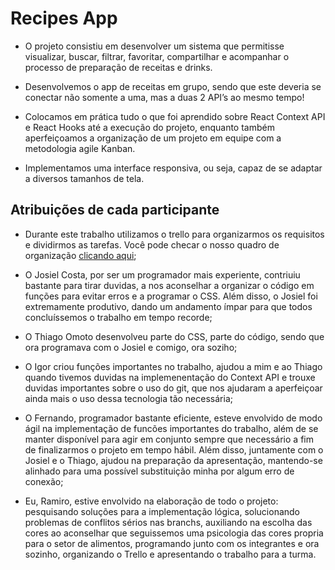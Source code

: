 # Recipes App

- O projeto consistiu em desenvolver um sistema que permitisse visualizar, buscar, filtrar, favoritar, compartilhar e acompanhar o processo de preparação de receitas e drinks.

- Desenvolvemos o app de receitas em grupo, sendo que este deveria se conectar não somente a uma, mas a duas 2 API’s ao mesmo tempo!

- Colocamos em prática tudo o que foi aprendido sobre React Context API e React Hooks até a execução do projeto, enquanto também aperfeiçoamos a organização de um projeto em equipe com a metodologia agile Kanban.

- Implementamos uma interface responsiva, ou seja, capaz de se adaptar a diversos tamanhos de tela.

## Atribuições de cada participante
- Durante este trabalho utilizamos o trello para organizarmos os requisitos e dividirmos as tarefas. Você pode checar o nosso quadro de organização <a href="https://trello.com/b/KHor1XS7/recippes-app-12b-complete" target="_blank">clicando aqui</a>;

- O Josiel Costa, por ser um programador mais experiente, contriuiu bastante para tirar duvidas, a nos aconselhar a organizar o código em funções para evitar erros e a programar o CSS. Além disso, o Josiel foi extremamente produtivo, dando um andamento ímpar para que todos concluíssemos o trabalho em tempo recorde;

- O Thiago Omoto desenvolveu parte do CSS, parte do código, sendo que ora programava com o Josiel e comigo, ora soziho;

- O Igor criou funções importantes no trabalho, ajudou a mim e ao Thiago quando tivemos duvidas na implemenentação do Context API e trouxe duvidas importantes sobre o uso do git, que nos ajudaram a aperfeiçoar ainda mais o uso dessa tecnologia tão necessária;

- O Fernando, programador bastante eficiente, esteve envolvido de modo ágil na implementação de funcões importantes do trabalho, além de se manter disponível para agir em conjunto sempre que necessário a fim de finalizarmos o projeto em tempo hábil. Além disso, juntamente com o Josiel e o Thiago, ajudou na preparação da apresentação, mantendo-se alinhado para uma possível substituição minha por algum erro de conexão;

- Eu, Ramiro, estive envolvido na elaboração de todo o projeto: pesquisando soluções para a implementação lógica, solucionando problemas de conflitos sérios nas branchs, auxiliando na escolha das cores ao aconselhar que seguissemos uma psicologia das cores propria para o setor de alimentos, programando junto com os integrantes e ora sozinho, organizando o Trello e apresentando o trabalho para a turma. 
